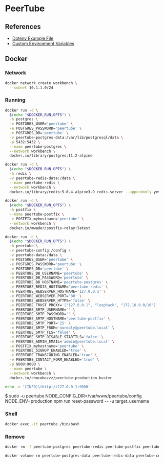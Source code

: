 # PeerTube

## References

- [Dotenv Example File](https://github.com/Chocobozzz/PeerTube/blob/develop/support/docker/production/.env)
- [Custom Environment Variables](https://github.com/Chocobozzz/PeerTube/blob/develop/support/docker/production/config/custom-environment-variables.yaml)

<!--
https://github.com/Chocobozzz/PeerTube/blob/develop/support/doc/tools.md#reset-passwordjs
-->

## Docker

### Network

```sh
docker network create workbench \
  --subnet 10.1.1.0/24
```

### Running

```sh
docker run -d \
  $(echo "$DOCKER_RUN_OPTS") \
  -h postgres \
  -e POSTGRES_USER='peertube' \
  -e POSTGRES_PASSWORD='peertube' \
  -e POSTGRES_DB='peertube' \
  -v peertube-postgres-data:/var/lib/postgresql/data \
  -p 5432:5432 \
  --name peertube-postgres \
  --network workbench \
  docker.io/library/postgres:11.2-alpine
```

```sh
docker run -d \
  $(echo "$DOCKER_RUN_OPTS") \
  -h redis \
  -v peertube-redis-data:/data \
  --name peertube-redis \
  --network workbench \
  docker.io/library/redis:5.0.4-alpine3.9 redis-server --appendonly yes
```

```sh
docker run -d \
  $(echo "$DOCKER_RUN_OPTS") \
  -h postfix \
  --name peertube-postfix \
  -e POSTFIX_myhostname='peertube' \
  --network workbench \
  docker.io/mwader/postfix-relay:latest
```

```sh
docker run -d \
  $(echo "$DOCKER_RUN_OPTS") \
  -h peertube \
  -v peertube-config:/config \
  -v peertube-data:/data \
  -e POSTGRES_USER='peertube' \
  -e POSTGRES_PASSWORD='peertube' \
  -e POSTGRES_DB='peertube' \
  -e PEERTUBE_DB_USERNAME='peertube' \
  -e PEERTUBE_DB_PASSWORD='peertube' \
  -e PEERTUBE_DB_HOSTNAME='peertube-postgres' \
  -e PEERTUBE_REDIS_HOSTNAME='peertube-redis' \
  -e PEERTUBE_WEBSERVER_HOSTNAME='127.0.0.1' \
  -e PEERTUBE_WEBSERVER_PORT='80' \
  -e PEERTUBE_WEBSERVER_HTTPS='false' \
  -e PEERTUBE_TRUST_PROXY='["127.0.0.1", "loopback", "172.18.0.0/16"]' \
  -e PEERTUBE_SMTP_USERNAME='' \
  -e PEERTUBE_SMTP_PASSWORD='' \
  -e PEERTUBE_SMTP_HOSTNAME='peertube-postfix' \
  -e PEERTUBE_SMTP_PORT='25' \
  -e PEERTUBE_SMTP_FROM='noreply@peertube.local' \
  -e PEERTUBE_SMTP_TLS='false' \
  -e PEERTUBE_SMTP_DISABLE_STARTTLS='false' \
  -e PEERTUBE_ADMIN_EMAIL='admin@peertube.local' \
  -e POSTFIX_myhostname='peertube' \
  -e PEERTUBE_SIGNUP_ENABLED='true' \
  -e PEERTUBE_TRANSCODING_ENABLED='true' \
  -e PEERTUBE_CONTACT_FORM_ENABLED='true' \
  -p 9000:9000 \
  --name peertube \
  --network workbench \
  docker.io/chocobozzz/peertube:production-buster
```

```sh
echo -e '[INFO]\thttp://127.0.0.1:9000'
```

$ sudo -u peertube NODE_CONFIG_DIR=/var/www/peertube/config NODE_ENV=production npm run reset-password -- -u target_username


### Shell

```sh
docker exec -it peertube /bin/bash
```

### Remove

```sh
docker rm -f peertube-postgres peertube-redis peertube-postfix peertube

docker volume rm peertube-postgres-data peertube-redis-data peertube-config peertube-data
```
